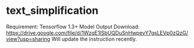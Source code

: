 # text_simplification

Requirement: Tensorflow 1.3+
Model Output Download: https://drive.google.com/file/d/1WzqE1ISbUQDuSnHwpevY7gsLEVp0zQzG/view?usp=sharing
Will update the instruction recently.
